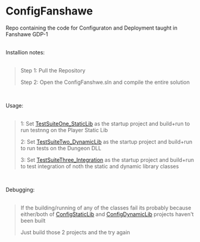 # ConfigFanshawe<br>
 Repo containing the code for Configuraton and Deployment taught in Fanshawe GDP-1<br>
<br>

Installion notes:<br>
<br>
> Step 1: Pull the Repository<br>
>
> Step 2: Open the ConfigFanshwe.sln and compile the entire solution<br>
<br>



Usage:<br>
<br> 
>1: Set [TestSuiteOne_StaticLib](https://github.com/RedBellPepperoni/ConfigFanshawe/blob/main/TestSuiteOne_StaticLib/TestSuiteOne_StaticLib.vcxproj "TestSuiteOne") as the startup project and build+run to run testnng on the Player Static Lib<br>
>
>2: Set [TestSuiteTwo_DynamicLib](https://github.com/RedBellPepperoni/ConfigFanshawe/blob/main/TestSuiteTwo_DynamicLib/TestSuiteTwo_DynamicLib.vcxproj "TestSuiteTwo") as the startup project and build+run to run tests on the Dungeon DLL<br>
>
>3: Set [TestSuiteThree_Integration](https://github.com/RedBellPepperoni/ConfigFanshawe/blob/main/TestSuiteThree_Integration/TestSuiteThree_Integration.vcxproj "TestSuiteThree") as the startup project and build+run to test integration of noth the static and dynamic library classes<br>
>
<br>



Debugging:<br>
<br>
>If the building/running of any of the classes fail its probably because either/both of [ConfigStaticLib](https://github.com/RedBellPepperoni/ConfigFanshawe/blob/main/ConfigStaticLib/ConfigStaticLib.vcxproj "ConfigStaticLib") and [ConfigDynamicLib](https://github.com/RedBellPepperoni/ConfigFanshawe/blob/main/ConfigDynamicLib/ConfigDynamicLib.vcxproj "ConfigDynamicLib") projects haven't been built<br>
>
>Just build those 2 projects and the try again<br>
